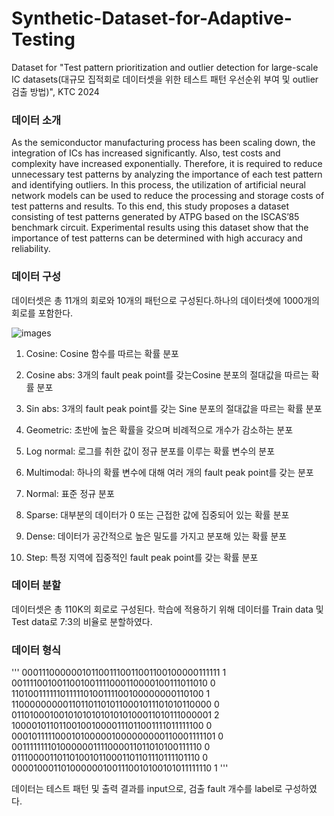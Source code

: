 # Synthetic-Dataset-for-Adaptive-Testing
Dataset for "Test pattern prioritization and outlier detection for large-scale IC datasets(대규모 집적회로 데이터셋을 위한 테스트 패턴 우선순위 부여 및 outlier 검출 방법)", KTC 2024


<h3 id="Introduction"> 데이터 소개 </h3>

As the semiconductor manufacturing process has been scaling down, the integration of ICs has increased significantly. Also, test costs and complexity have increased exponentially. Therefore, it is required to reduce unnecessary test patterns by analyzing the importance of each test pattern and identifying outliers. In this process, the utilization of artificial neural network models can be used to reduce the processing and storage costs of test patterns and results. To this end, this study proposes a dataset consisting of test patterns generated by ATPG based on the ISCAS’85 benchmark circuit. Experimental results using this dataset show that the importance of test patterns can be determined with high accuracy and reliability.

<h3 id="Introduction"> 데이터 구성 </h3>

데이터셋은 총 11개의 회로와 10개의 패턴으로 구성된다.하나의 데이터셋에 1000개의 회로를 포함한다.

![images](https://github.com/EMPAShub/KTC//master/images/pattern_list.png)


1. Cosine: Cosine 함수를 따르는 확률 분포

2. Cosine abs: 3개의 fault peak point를 갖는Cosine 분포의 절대값을 따르는 확률 분포

3. Sin abs: 3개의 fault peak point를 갖는 Sine 분포의 절대값을 따르는 확률 분포

4. Geometric: 초반에 높은 확률을 갖으며 비례적으로 개수가 감소하는 분포

5. Log normal: 로그를 취한 값이 정규 분포를 이루는 확률 변수의 분포

6. Multimodal: 하나의 확률 변수에 대해 여러 개의 fault peak point를 갖는 분포

7. Normal: 표준 정규 분포

8. Sparse: 대부분의 데이터가 0 또는 근접한 값에 집중되어 있는 확률 분포

9. Dense: 데이터가 공간적으로 높은 밀도를 가지고 분포해 있는 확률 분포

10. Step: 특정 지역에 집중적인 fault peak point를 갖는 확률 분포


<h3 id="Introduction"> 데이터 분할 </h3>

데이터셋은 총 110K의 회로로 구성된다. 학습에 적용하기 위해 데이터를 Train data 및 Test data로 7:3의 비율로 분할하였다. 

<h3 id="Introduction"> 데이터 형식 </h3>

'''
0001110000001011001110011001100100000111111 1
0011110010011001001111000110000100111011010 0
1101001111110111110100111100100000000110100 1
1100000000011011011010110001011101010110000 0
0110100010010101010101010100011010111000001 2
1000010110110010010000111011001111011111100 0
0001011111000101000001000000000110001111101 0
0011111111010000001111000011011010100111110 0
0111000011011010010110001101101110111101110 0
0000100011010000001001110010100101011111110 1
'''

데이터는 테스트 패턴 및 출력 결과를 input으로, 검출 fault 개수를 label로 구성하였다.
